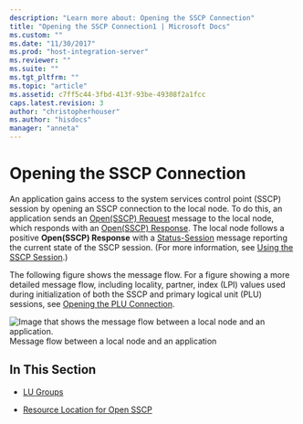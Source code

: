 ```yaml
---
description: "Learn more about: Opening the SSCP Connection"
title: "Opening the SSCP Connection1 | Microsoft Docs"
ms.custom: ""
ms.date: "11/30/2017"
ms.prod: "host-integration-server"
ms.reviewer: ""
ms.suite: ""
ms.tgt_pltfrm: ""
ms.topic: "article"
ms.assetid: c7ff5c44-3fbd-413f-93be-49308f2a1fcc
caps.latest.revision: 3
author: "christopherhouser"
ms.author: "hisdocs"
manager: "anneta"
---
```

# Opening the SSCP Connection
An application gains access to the system services control point (SSCP) session by opening an SSCP connection to the local node. To do this, an application sends an [Open(SSCP) Request](./open-sscp-request2.md) message to the local node, which responds with an [Open(SSCP) Response](./open-sscp-response1.md). The local node follows a positive **Open(SSCP) Response** with a [Status-Session](./status-session2.md) message reporting the current state of the SSCP session. (For more information, see [Using the SSCP Session](../core/sscp-session2.md).)  
  
 The following figure shows the message flow. For a figure showing a more detailed message flow, including locality, partner, index (LPI) values used during initialization of both the SSCP and primary logical unit (PLU) sessions, see [Opening the PLU Connection](../core/opening-the-plu-connection1.md).  
  
 ![Image that shows the message flow between a local node and an application.](../core/media/his-32703c.gif "his_32703c")  
Message flow between a local node and an application  
  
## In This Section  
  
-   [LU Groups](../core/lu-groups1.md)  
  
-   [Resource Location for Open SSCP](../core/resource-location-for-open-sscp2.md)
